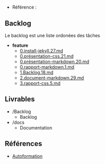#  

- Référence :   



## Backlog 

Le backlog est une liste ordonées des tâches 

- **feature** 
  - [0.install-jekyll.27.md](./Backlog/feature/0.install-jekyll.27.md) 
  - [0.présentation-css.21.md](./Backlog/feature/0.présentation-css.21.md) 
  - [0.présentation-markdown.20.md](./Backlog/feature/0.présentation-markdown.20.md) 
  - [0.rapport-markdown.1.md](./Backlog/feature/0.rapport-markdown.1.md) 
  - [1.Backlog.18.md](./Backlog/feature/1.Backlog.18.md) 
  - [2.document-markdown.29.md](./Backlog/feature/2.document-markdown.29.md) 
  - [3.rapport-css.5.md](./Backlog/feature/3.rapport-css.5.md) 
## Livrables 

 

- /Backlog 
  - Backlog 
- /docs 
  - Documentation 
## Références 

 

- [Autoformation](#) 

